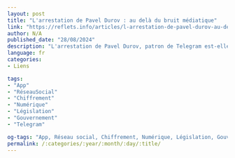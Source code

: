 ```yaml
---
layout: post
title: "L'arrestation de Pavel Durov : au delà du bruit médiatique"
link: "https://reflets.info/articles/l-arrestation-de-pavel-durov-au-dela-du-bruit-mediatique"
author: N/A
published_date: "28/08/2024"
description: "L'arrestation de Pavel Durov, patron de Telegram est-elle un coup porté à la liberté d’expression ? Contrairement aux apparences, ce n’est pas du tout aussi simple que cela."
language: fr
categories:
- Liens

tags:
- "App"
- "RéseauSocial"
- "Chiffrement"
- "Numérique"
- "Législation"
- "Gouvernement"
- "Telegram"

og-tags: "App, Réseau social, Chiffrement, Numérique, Législation, Gouvernement, Telegram"
permalink: /:categories/:year/:month/:day/:title/
---
```

